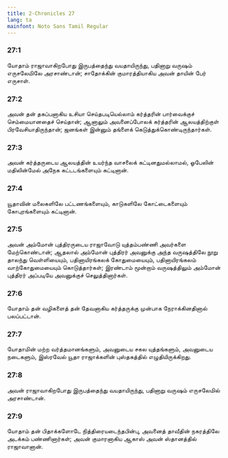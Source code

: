 ```yaml
---
title: 2-Chronicles 27
lang: ta
mainfont: Noto Sans Tamil Regular
---
```


###  27:1

யோதாம் ராஜாவாகிறபோது இருபத்தைந்து வயதாயிருந்து, பதினாறு வருஷம் எருசலேமிலே அரசாண்டான்; சாதோக்கின் குமாரத்தியாகிய அவன் தாயின் பேர் எருசாள்.

###  27:2

அவன் தன் தகப்பனாகிய உசியா செய்தபடியெல்லாம் கர்த்தரின் பார்வைக்குச் செம்மையானதைச் செய்தான்; ஆனாலும் அவனைப்போலக் கர்த்தரின் ஆலயத்திற்குள் பிரவேசியாதிருந்தான்; ஜனங்கள் இன்னும் தங்ளைக் கெடுத்துக்கொண்டிருந்தார்கள்.

###  27:3

அவன் கர்த்தருடைய ஆலயத்தின் உயர்ந்த வாசலைக் கட்டினதுமல்லாமல், ஓபேலின் மதிலின்மேல் அநேக கட்டடங்களையும் கட்டினான்.

###  27:4

யூதாவின் மலைகளிலே பட்டணங்களையும், காடுகளிலே கோட்டைகளையும் கோபுரங்களையும் கட்டினான்.

###  27:5

அவன் அம்மோன் புத்திரருடைய ராஜாவோடு யுத்தம்பண்ணி அவர்களை மேற்கொண்டான்; ஆதலால் அம்மோன் புத்திரர் அவனுக்கு அந்த வருஷத்திலே நூறு தாலந்து வெள்ளியையும், பதினாயிரங்கலக் கோதுமையையும், பதினாயிரங்கலம் வாற்கோதுமையையும் கொடுத்தார்கள்; இரண்டாம் மூன்றாம் வருஷத்திலும் அம்மோன் புத்திரர் அப்படியே அவனுக்குச் செலுத்தினார்கள்.

###  27:6

யோதாம் தன் வழிகளைத் தன் தேவனாகிய கர்த்தருக்கு முன்பாக நேராக்கினதினால் பலப்பட்டான்.

###  27:7

யோதாமின் மற்ற வர்த்தமானங்களும், அவனுடைய சகல யுத்தங்களும், அவனுடைய நடைகளும், இஸ்ரவேல் யூதா ராஜாக்களின் புஸ்தகத்தில் எழுதியிருக்கிறது.

###  27:8

அவன் ராஜாவாகிறபோது இருபத்தைந்து வயதாயிருந்து, பதினாறு வருஷம் எருசலேமில் அரசாண்டான்.

###  27:9

யோதாம் தன் பிதாக்களோடே நித்திரையடைந்தபின்பு, அவனைத் தாவீதின் நகரத்திலே அடக்கம் பண்ணினார்கள்; அவன் குமாரனாகிய ஆகாஸ் அவன் ஸ்தானத்தில் ராஜாவானான்.

